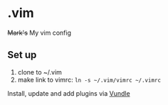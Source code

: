 .vim
====

~~Mark's~~ My vim config

Set up
------

1. clone to ~/.vim
2. make link to vimrc: `ln -s ~/.vim/vimrc ~/.vimrc`

Install, update and add plugins via [Vundle](https://github.com/VundleVim/Vundle.vim)

